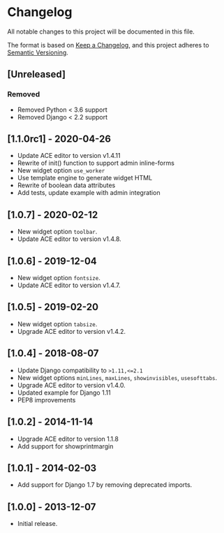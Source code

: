 # Changelog
All notable changes to this project will be documented in this file.

The format is based on [Keep a Changelog](https://keepachangelog.com/en/1.0.0/),
and this project adheres to [Semantic Versioning](https://semver.org/spec/v2.0.0.html).

## [Unreleased]

### Removed
- Removed Python < 3.6 support
- Removed Django < 2.2 support

## [1.1.0rc1] - 2020-04-26

- Update ACE editor to version v1.4.11
- Rewrite of init() function to support admin inline-forms
- New widget option ``use_worker``
- Use template engine to generate widget HTML
- Rewrite of boolean data attributes
- Add tests, update example with admin integration

## [1.0.7] - 2020-02-12

- New widget option ``toolbar``.
- Update ACE editor to version v1.4.8.

## [1.0.6] - 2019-12-04

- New widget option ``fontsize``.
- Update ACE editor to version v1.4.7.

## [1.0.5] - 2019-02-20

- New widget option ``tabsize``.
- Upgrade ACE editor to version v1.4.2.

## [1.0.4] - 2018-08-07

- Update Django compatibility to ``>1.11,<=2.1``
- New widget options ``minLines``, ``maxLines``, ``showinvisibles``, ``usesofttabs``.
- Upgrade ACE editor to version v1.4.0.
- Updated example for Django 1.11
- PEP8 improvements

## [1.0.2] - 2014-11-14

- Upgrade ACE editor to version 1.1.8
- Add support for showprintmargin

## [1.0.1] - 2014-02-03

- Add support for Django 1.7 by removing deprecated imports.

## [1.0.0] - 2013-12-07

- Initial release.
